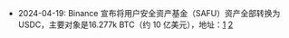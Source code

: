 - 2024-04-19: Binance 宣布将用户安全资产基金（SAFU）资产全部转换为 USDC，主要对象是16.277k BTC（约 10 亿美元），地址：[1](https://platform.arkhamintelligence.com/explorer/address/0x4B16c5dE96EB2117bBE5fd171E4d203624B014aa) [2](https://platform.arkhamintelligence.com/explorer/address/1BAuq7Vho2CEkVkUxbfU26LhwQjbCmWQkD)